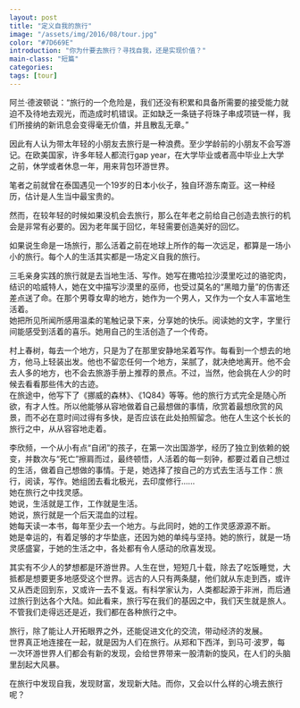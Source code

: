 ```yaml
---
layout: post
title: "定义自我的旅行"
image: "/assets/img/2016/08/tour.jpg"
color: "#7D669E"
introduction: "你为什要去旅行？寻找自我，还是实现价值？"
main-class: "短篇"
categories: 
tags: [tour]
---
```

阿兰·德波顿说：“旅行的一个危险是，我们还没有积累和具备所需要的接受能力就迫不及待地去观光，而造成时机错误。正如缺乏一条链子将珠子串成项链一样，我们所接纳的新讯息会变得毫无价值，并且散乱无章。”  

因此有人认为带太年轻的小朋友去旅行是一种浪费。至少学龄前的小朋友不会写游记。在欧美国家，许多年轻人都流行gap year，在大学毕业或者高中毕业上大学之前，休学或者休息一年，用来背包环游世界。 

笔者之前就曾在泰国遇见一个19岁的日本小伙子，独自环游东南亚。这一种经历，估计是人生当中最宝贵的。

然而，在较年轻的时候如果没机会去旅行，那么在年老之前给自己创造去旅行的机会是非常有必要的。因为老年属于回忆，年轻需要创造美好的回忆。  

如果说生命是一场旅行，那么活着之前在地球上所作的每一次远足，都算是一场小小的旅行。每个人的生活其实都是一场定义自我的旅行。  

三毛亲身实践的旅行就是去当地生活、写作。她写在撒哈拉沙漠里吃过的骆驼肉，结识的哈威特人，她在文中描写沙漠里的巫师，也受过莫名的“黑暗力量”的伤害还差点送了命。在那个男尊女卑的地方，她作为一个男人，又作为一个女人丰富地生活着。  
她把所见所闻所感用温柔的笔触记录下来，分享她的快乐。阅读她的文字，字里行间能感受到活着的喜乐。她用自己的生活创造了一个传奇。  

村上春树，每去一个地方，只是为了在那里安静地呆着写作。每看到一个想去的地方，他马上轻装出发。他也不留恋任何一个地方，呆腻了，就决绝地离开。他不会去人多的地方，也不会去旅游手册上推荐的景点。不过，当然，他会挑在人少的时候去看看那些伟大的古迹。  
在旅途中，他写下了《挪威的森林》、《1Q84》等等。他的旅行方式完全是随心所欲，有才人性。所以他能够从容地做着自己最想做的事情，欣赏着最想欣赏的风景，而不必在意时间过得有多快，是否应该在此处拍照留念。他在人生这个长长的旅行之中，从从容容地走着。  

李欣频，一个从小有点“自闭”的孩子，在第一次出国游学，经历了独立到依赖的蜕变，并数次与“死亡”擦肩而过，最终顿悟，人活着的每一刻钟，都要过着自己想过的生活，做着自己想做的事情。于是，她选择了按自己的方式去生活与工作：旅行，阅读，写作。她组团去看北极光，去印度修行......  
她在旅行之中找灵感。  
她说，生活就是工作，工作就是生活。  
她说，旅行就是一个后天混血的过程。  
她每天读一本书，每年至少去一个地方。与此同时，她的工作灵感源源不断。  
她是幸运的，有着足够的才华垫底，还因为她的单纯与坚持。她的旅行，就是一场灵感盛宴，于她的生活之中，各处都有令人感动的欣喜发现。  

其实有不少人的梦想都是环游世界。人生在世，短短几十载，除去了吃饭睡觉，大抵都是想要更多地感受这个世界。远古的人只有两条腿，他们就从东走到西，或许又从西走回到东，又或许一去不复返。有科学家认为，人类都起源于非洲，而后通过旅行到达各个大陆。如此看来，旅行写在我们的基因之中，我们天生就是旅人。不管我们走得远还是近，我们都在各种旅行之中。  

旅行，除了能让人开拓眼界之外，还能促进文化的交流，带动经济的发展。  
世界真正地连接在一起，就是因为人们在旅行。从郑和下西洋，到马可·波罗，每一次环游世界人们都会有新的发现，会给世界带来一股清新的旋风，在人们的头脑里刮起大风暴。  

在旅行中发现自我，发现财富，发现新大陆。而你，又会以什么样的心境去旅行呢？  